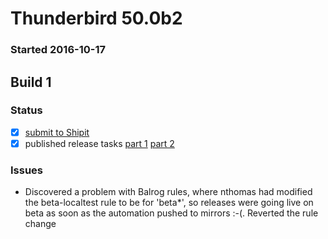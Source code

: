 # Thunderbird 50.0b2

### Started 2016-10-17

## Build 1

### Status
- [x] [submit to Shipit](https://wiki.mozilla.org/Release:Release_Automation_on_Mercurial:Starting_a_Release#Submit_to_Ship_It)
- [x] published release tasks [part 1](https://wiki.mozilla.org/Release:Release_Automation_on_Mercurial:Updates_through_Shipping#Publish_in_Balrog) [part 2](https://wiki.mozilla.org/Release:Release_Automation_on_Mercurial:Updates_through_Shipping#Post-release_tasks)

### Issues
- Discovered a problem with Balrog rules, where nthomas had modified the beta-localtest rule to be for 'beta*', so releases were going live on beta as soon as the automation pushed to mirrors :-(. Reverted the rule change


